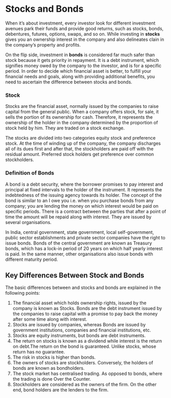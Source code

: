 
# Stocks and Bonds

When it’s about investment, every investor look for different investment avenues park their funds and provide good returns, such as stocks, bonds, debentures, futures, options, swaps, and so on. While investing in **stocks**  gives you an ownership interest in the company and also delineates clain in the company’s property and profits.

On the flip side, investment in  **bonds**  is considered far much safer than stock because it gets priority in repayment. It is a debt instrument, which signifies money owed by the company to the investor, and is for a specific period. In order to decide which financial asset is better, to fulfill your financial needs and goals, along with providing additional benefits, you need to ascertain the difference between stocks and bonds.

### Stock

Stocks are the financial asset, normally issued by the companies to raise capital from the general public. When a company offers stock, for sale, it sells the portion of its ownership for cash. Therefore, it represents the ownership of the holder in the company determined by the proportion of stock held by him. They are traded on a stock exchange.

The stocks are divided into two categories equity stock and preference stock. At the time of winding up of the company, the company discharges all of its dues first and after that, the stockholders are paid off with the residual amount. Preferred stock holders get preference over common stockholders.

### Definition of Bonds

A bond is a debt security, where the borrower promises to pay interest and principal at fixed intervals to the holder of the instrument. It represents the indebtedness of the issuing agency towards its holder. The concept of the bond is similar to an I owe you i.e. when you purchase bonds from any company; you are lending the money on which interest would be paid on specific periods. There is a contract between the parties that after a point of time the amount will be repaid along with interest. They are issued by several organisations.

In India, central government, state government, local self-government, public sector establishments and private sector companies have the right to issue bonds. Bonds of the central government are known as Treasury bonds, which has a lock-in period of 20 years on which half yearly interest is paid. In the same manner, other organisations also issue bonds with different maturity period.  

## Key Differences Between Stock and Bonds

The basic differences between and stocks and bonds are explained in the following points:

1.  The financial asset which holds ownership rights, issued by the company is known as Stocks. Bonds are the debt instrument issued by the companies to raise capital with a promise to pay back the money after some time along with interest.
2.  Stocks are issued by companies, whereas Bonds are issued by government institutions, companies and financial institutions, etc.
3.  Stocks are equity instruments, but bonds are debt instruments.
4.  The return on stocks is known as a dividend while interest is the return on debt.The return on the bond is guaranteed. Unlike stocks, whose return has no guarantee.
5.  The risk in stocks is higher than bonds.
6.  The owners of stocks are stockholders. Conversely, the holders of bonds are known as bondholders.
7.  The stock market has centralised trading. As opposed to bonds, where the trading is done Over the Counter.
8.  Stockholders are considered as the owners of the firm. On the other end, bond holders are the lenders to the firm.